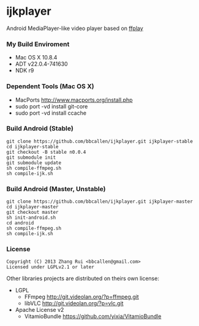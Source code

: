 ijkplayer
=========
Android MediaPlayer-like video player based on [ffplay](http://ffmpeg.org)

### My Build Enviroment
- Mac OS X 10.8.4
- ADT v22.0.4-741630
- NDK r9

### Dependent Tools (Mac OS X)
- MacPorts http://www.macports.org/install.php
 - sudo port -vd install git-core
 - sudo port -vd install ccache

### Build Android (Stable)
	git clone https://github.com/bbcallen/ijkplayer.git ijkplayer-stable
	cd ijkplayer-stable
	git checkout -B stable n0.0.4
	git submodule init
	git submodule update
	sh compile-ffmpeg.sh
	sh compile-ijk.sh

### Build Android (Master, Unstable)
	git clone https://github.com/bbcallen/ijkplayer.git ijkplayer-master
	cd ijkplayer-master
	git checkout master
	sh init-android.sh
	cd android
	sh compile-ffmpeg.sh
	sh compile-ijk.sh

### License
	Copyright (C) 2013 Zhang Rui <bbcallen@gmail.com> 
	Licensed under LGPLv2.1 or later

Other libraries projects are distributed on theirs own license:
- LGPL
  - FFmpeg http://git.videolan.org/?p=ffmpeg.git
  - libVLC http://git.videolan.org/?p=vlc.git
- Apache License v2
  - VitamioBundle https://github.com/yixia/VitamioBundle

